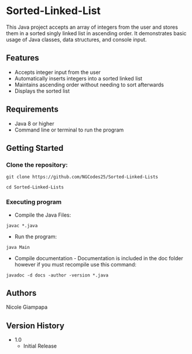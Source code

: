 # Sorted-Linked-List

This Java project accepts an array of integers from the user and stores them in a sorted singly linked list in ascending order. It demonstrates basic usage of Java classes, data structures, and console input.

## Features

- Accepts integer input from the user
- Automatically inserts integers into a sorted linked list
- Maintains ascending order without needing to sort afterwards
- Displays the sorted list

## Requirements

- Java 8 or higher
- Command line or terminal to run the program

## Getting Started

### Clone the repository:
```
git clone https://github.com/NGCodes25/Sorted-Linked-Lists
```
```
cd Sorted-Linked-Lists
```

### Executing program

* Compile the Java Files:
```
javac *.java
```

* Run the program:
```
java Main
```

* Compile documentation - Documentation is included in the doc folder however if you must recompile use this command:
```
javadoc -d docs -author -version *.java
```

## Authors

Nicole Giampapa

## Version History
* 1.0
    * Initial Release
